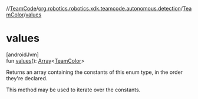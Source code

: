 //[TeamCode](../../../index.md)/[org.robotics.robotics.xdk.teamcode.autonomous.detection](../index.md)/[TeamColor](index.md)/[values](values.md)

# values

[androidJvm]\
fun [values](values.md)(): [Array](https://kotlinlang.org/api/latest/jvm/stdlib/kotlin/-array/index.html)&lt;[TeamColor](index.md)&gt;

Returns an array containing the constants of this enum type, in the order they're declared.

This method may be used to iterate over the constants.
